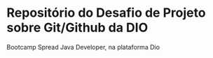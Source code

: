 # Repositório do Desafio de Projeto sobre Git/Github da DIO
Bootcamp Spread Java Developer, na plataforma Dio
